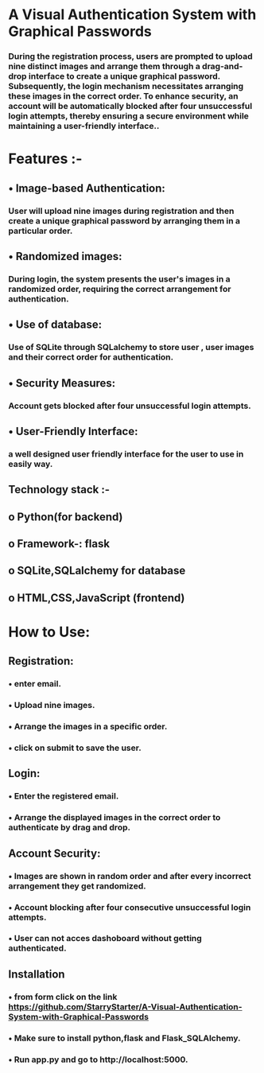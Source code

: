 # A Visual Authentication System with Graphical Passwords
### During the registration process, users are prompted to upload nine distinct images and arrange them through a drag-and-drop interface to create a unique graphical password. Subsequently, the login mechanism necessitates arranging these images in the correct order. To enhance security, an account will be automatically blocked after four unsuccessful login attempts, thereby ensuring a secure environment while maintaining a user-friendly interface..
# Features :-
## • Image-based Authentication:
### User will upload nine images during registration and then create a unique graphical password by arranging them in a particular order.
## • Randomized images:
### During login, the system presents the user's images in a randomized order, requiring the correct arrangement for authentication.
## • Use of database:
### Use of SQLite through SQLalchemy to store user , user images and their correct order for authentication.
## • Security Measures:
### Account gets blocked after four unsuccessful login attempts.
## • User-Friendly Interface:
### a well designed user friendly interface for the user to use in easily way.
## Technology stack :-
## o Python(for backend)
## o Framework-: flask
## o SQLite,SQLalchemy for database
## o HTML,CSS,JavaScript (frontend)
# How to Use:
## Registration:
### • enter email.
### • Upload nine images.
### • Arrange the images in a specific order.
### • click on submit to save the user.
## Login:
### • Enter the registered email.
### • Arrange the displayed images in the correct order to authenticate by drag and drop.
## Account Security:
### • Images are shown in random order and after every incorrect arrangement they get randomized.
### • Account blocking after four consecutive unsuccessful login attempts.
### • User can not acces dashoboard without getting authenticated.
## Installation
### • from form click on the link https://github.com/StarryStarter/A-Visual-Authentication-System-with-Graphical-Passwords
### • Make sure to install python,flask and Flask_SQLAlchemy.
### • Run app.py and go to http://localhost:5000.

